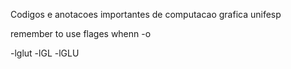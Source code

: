 Codigos e anotacoes importantes de computacao grafica unifesp

remember to use flages whenn -o

-lglut -lGL -lGLU
